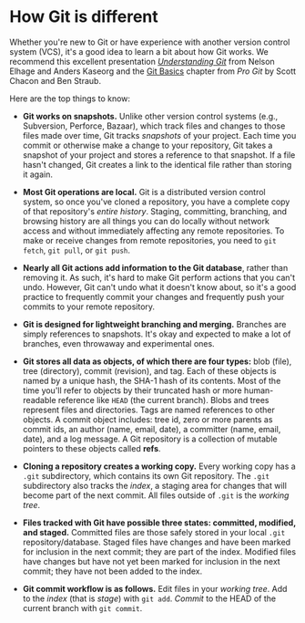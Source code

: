 # How Git is different

Whether you're new to Git or have experience with another version control
system (VCS), it's a good idea to learn a bit about how Git works. We recommend
this excellent presentation _[Understanding Git][understanding-git]_ from
Nelson Elhage and Anders Kaseorg and the [Git Basics][gitbook-basics] chapter
from _Pro Git_ by Scott Chacon and Ben Straub.

Here are the top things to know:

- **Git works on snapshots.** Unlike other version control systems (e.g.,
  Subversion, Perforce, Bazaar), which track files and changes to those files
  made over time, Git tracks _snapshots_ of your project. Each time you commit
  or otherwise make a change to your repository, Git takes a snapshot of your
  project and stores a reference to that snapshot. If a file hasn't changed,
  Git creates a link to the identical file rather than storing it again.

- **Most Git operations are local.** Git is a distributed version control
  system, so once you've cloned a repository, you have a complete copy of that
  repository's _entire history_. Staging, committing, branching, and browsing
  history are all things you can do locally without network access and without
  immediately affecting any remote repositories. To make or receive changes
  from remote repositories, you need to `git fetch`, `git pull`, or `git push`.

- **Nearly all Git actions add information to the Git database**, rather than
  removing it. As such, it's hard to make Git perform actions that you can't
  undo. However, Git can't undo what it doesn't know about, so it's a good
  practice to frequently commit your changes and frequently push your commits to
  your remote repository.

- **Git is designed for lightweight branching and merging.** Branches are
  simply references to snapshots. It's okay and expected to make a lot of
  branches, even throwaway and experimental ones.

- **Git stores all data as objects, of which there are four types:** blob
  (file), tree (directory), commit (revision), and tag. Each of these objects
  is named by a unique hash, the SHA-1 hash of its contents. Most of the time
  you'll refer to objects by their truncated hash or more human-readable
  reference like `HEAD` (the current branch). Blobs and trees represent files
  and directories. Tags are named references to other objects. A commit object
  includes: tree id, zero or more parents as commit ids, an author (name,
  email, date), a committer (name, email, date), and a log message. A Git
  repository is a collection of mutable pointers to these objects called
  **refs**.

- **Cloning a repository creates a working copy.** Every working copy has a
  `.git` subdirectory, which contains its own Git repository. The `.git`
  subdirectory also tracks the _index_, a staging area for changes that will
  become part of the next commit. All files outside of `.git` is the _working
  tree_.

- **Files tracked with Git have possible three states: committed, modified, and
  staged.** Committed files are those safely stored in your local `.git`
  repository/database. Staged files have changes and have been marked for
  inclusion in the next commit; they are part of the index. Modified files have
  changes but have not yet been marked for inclusion in the next commit; they
  have not been added to the index.

- **Git commit workflow is as follows.** Edit files in your _working tree_. Add
  to the _index_ (that is _stage_) with `git add`. _Commit_ to the HEAD of the
  current branch with `git commit`.

[gitbook-basics]: https://git-scm.com/book/en/v2/Getting-Started-Git-Basics
[understanding-git]: https://web.mit.edu/nelhage/Public/git-slides-2009.pdf
